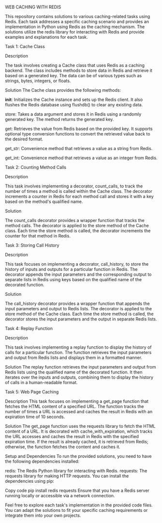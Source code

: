 WEB CACHING WITH REDIS

This repository contains solutions to various caching-related tasks using Redis. Each task addresses a specific caching scenario and provides an implementation in Python using Redis as the caching mechanism. The solutions utilize the redis library for interacting with Redis and provide examples and explanations for each task.

Task 1: Cache Class

Description

The task involves creating a Cache class that uses Redis as a caching backend. The class includes methods to store data in Redis and retrieve it based on a generated key. The data can be of various types such as strings, bytes, integers, or floats.

Solution
The Cache class provides the following methods:

__init__: Initializes the Cache instance and sets up the Redis client. It also flushes the Redis database using flushdb() to clear any existing data.

store: Takes a data argument and stores it in Redis using a randomly generated key. The method returns the generated key.

get: Retrieves the value from Redis based on the provided key. It supports optional type conversion functions to convert the retrieved value back to the desired format.

get_str: Convenience method that retrieves a value as a string from Redis.

get_int: Convenience method that retrieves a value as an integer from Redis.


Task 2: Counting Method Calls

Description

This task involves implementing a decorator, count_calls, to track the number of times a method is called within the Cache class. The decorator increments a counter in Redis for each method call and stores it with a key based on the method's qualified name.

Solution

The count_calls decorator provides a wrapper function that tracks the method calls. The decorator is applied to the store method of the Cache class. Each time the store method is called, the decorator increments the counter for that method in Redis.


Task 3: Storing Call History

Description

This task focuses on implementing a decorator, call_history, to store the history of inputs and outputs for a particular function in Redis. The decorator appends the input parameters and the corresponding output to separate lists in Redis using keys based on the qualified name of the decorated function.

Solution

The call_history decorator provides a wrapper function that appends the input parameters and output to Redis lists. The decorator is applied to the store method of the Cache class. Each time the store method is called, the decorator stores the input parameters and the output in separate Redis lists.

Task 4: Replay Function

Description

This task involves implementing a replay function to display the history of calls for a particular function. The function retrieves the input parameters and output from Redis lists and displays them in a formatted manner.

Solution
The replay function retrieves the input parameters and output from Redis lists using the qualified name of the decorated function. It then iterates over the inputs and outputs, combining them to display the history of calls in a human-readable format.

Task 5: Web Page Caching

Description
This task focuses on implementing a get_page function that fetches the HTML content of a specified URL. The function tracks the number of times a URL is accessed and caches the result in Redis with an expiration time of 10 seconds.

Solution
The get_page function uses the requests library to fetch the HTML content of a URL. It is decorated with cache_with_expiration, which tracks the URL accesses and caches the result in Redis with the specified expiration time. If the result is already cached, it is retrieved from Redis; otherwise, the function fetches the content and caches it.

Setup and Dependencies
To run the provided solutions, you need to have the following dependencies installed:

redis: The Redis Python library for interacting with Redis.
requests: The requests library for making HTTP requests.
You can install the dependencies using pip:

Copy code
pip install redis requests
Ensure that you have a Redis server running locally or accessible via a network connection.

Feel free to explore each task's implementation in the provided code files. You can adapt the solutions to fit your specific caching requirements or integrate them into your own projects.
